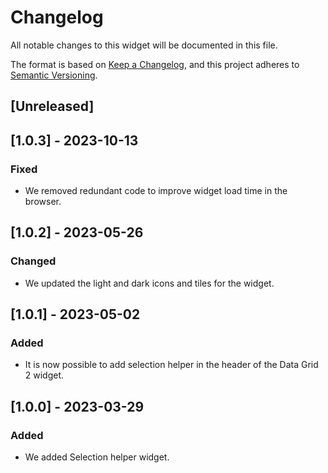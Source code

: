 # Changelog

All notable changes to this widget will be documented in this file.

The format is based on [Keep a Changelog](https://keepachangelog.com/en/1.0.0/), and this project adheres to [Semantic Versioning](https://semver.org/spec/v2.0.0.html).

## [Unreleased]

## [1.0.3] - 2023-10-13

### Fixed

- We removed redundant code to improve widget load time in the browser.

## [1.0.2] - 2023-05-26

### Changed

- We updated the light and dark icons and tiles for the widget.

## [1.0.1] - 2023-05-02

### Added

- It is now possible to add selection helper in the header of the Data Grid 2 widget.

## [1.0.0] - 2023-03-29

### Added

- We added Selection helper widget.
